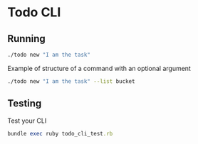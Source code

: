 # Todo CLI

## Running
```sh
./todo new "I am the task"
```

Example of structure of a command with an optional argument
```sh
./todo new "I am the task" --list bucket
```

## Testing

Test your CLI

```ruby
bundle exec ruby todo_cli_test.rb
```
